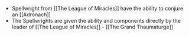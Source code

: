 - Spellwright from [[The League of Miracles]] have the ability to conjure an [[Adronach]]
- The Spellwrights are given the ability and components directly by the leader of [[The League of Miracles]] - [[The Grand Thaumaturge]]